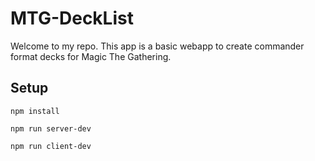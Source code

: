 # MTG-DeckList

Welcome to my repo. This app is a basic webapp to create commander format decks for Magic The Gathering.

## Setup
`npm install`

`npm run server-dev`

`npm run client-dev`

